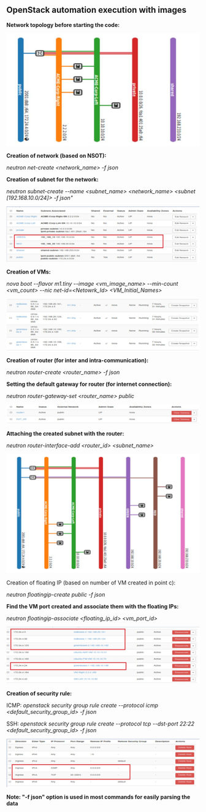 ## OpenStack automation execution with images

**Network topology before starting the code:**

![Network_topo_before](../../Images/nw_topology_before.JPG)

**Creation of network (based on NSOT):**

_neutron net-create <network_name> -f json_

**Creation of subnet for the network:**

_neutron subnet-create --name <subnet_name> <network_name> <subnet [192.168.10.0/24]> -f json"_

![Networks](../../Images/networks.JPG)

**Creation of VMs:**

_nova boot --flavor m1.tiny --image <vm_image_name> --min-count <vm_count> --nic net-id=<Netowrk_Id> <VM_Initial_Names>_

![VM_Instances](../../Images/vm_instances.JPG)

**Creation of router (for inter and intra-communication):**

_neutron router-create <router_name> -f json_

**Setting the default gateway for router (for internet connection):**

_neutron router-gateway-set <router_name> public_

![Router](../../Images/router.JPG)

**Attaching the created subnet with the router:**

_neutron router-interface-add <router_id> <subnet_name>_

![nw_topo_after](../../Images/nw_topology_after.JPG)

Creation of floating IP (based on number of VM created in point c):

_neutron floatingip-create public -f json_

**Find the VM port created and associate them with the floating IPs:**

_neutron floatingip-associate <floating_ip_id> <vm_port_id>_

![Floating_IPs](../../Images/floating_ips.JPG)

**Creation of security rule:**

ICMP: _openstack security group rule create --protocol icmp <default_security_group_id> -f json_

SSH: _openstack security group rule create --protocol tcp --dst-port 22:22 <default_security_group_id> -f json_

![Floating_IPs](../../Images/security_groups.JPG)


**Note: "-f json" option is used in most commands for easily parsing the data**






